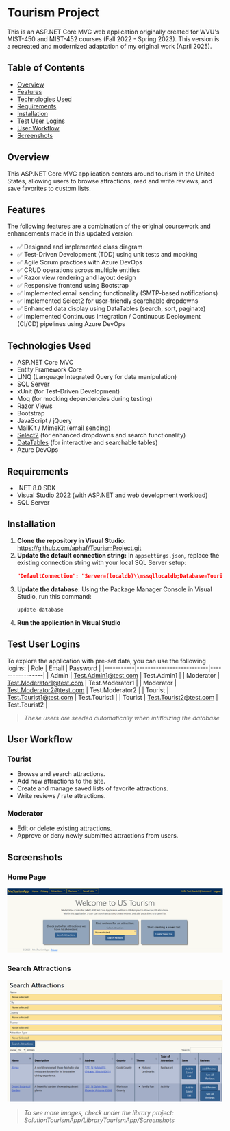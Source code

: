 # Tourism Project

This is an ASP.NET Core MVC web application originally created for WVU's MIST-450 and MIST-452 courses (Fall 2022 - Spring 2023). This version is a recreated and modernized adaptation of my original work (April 2025).

## Table of Contents

- [Overview](#overview)
- [Features](#features)
- [Technologies Used](#technologies-used)
- [Requirements](#requirements)
- [Installation](#installation)
- [Test User Logins](#test-user-logins)
- [User Workflow](#user-workflow)
- [Screenshots](#screenshots)

## Overview

This ASP.NET Core MVC application centers around tourism in the United States, allowing users to browse attractions, read and write reviews, and save favorites to custom lists.

## Features

The following features are a combination of the original coursework and enhancements made in this updated version:

- ✅ Designed and implemented class diagram
- ✅ Test-Driven Development (TDD) using unit tests and mocking
- ✅ Agile Scrum practices with Azure DevOps
- ✅ CRUD operations across multiple entities
- ✅ Razor view rendering and layout design
- ✅ Responsive frontend using Bootstrap
- ✅ Implemented email sending functionality (SMTP-based notifications)
- ✅ Implemented Select2 for user-friendly searchable dropdowns
- ✅ Enhanced data display using DataTables (search, sort, paginate)
- ✅ Implemented Continuous Integration / Continuous Deployment (CI/CD) pipelines using Azure DevOps

## Technologies Used

- ASP.NET Core MVC
- Entity Framework Core
- LINQ (Language Integrated Query for data manipulation)
- SQL Server
- xUnit (for Test-Driven Development)
- Moq (for mocking dependencies during testing)
- Razor Views
- Bootstrap 
- JavaScript / jQuery
- MailKit / MimeKit (email sending)
- [Select2](https://select2.org/) (for enhanced dropdowns and search functionality)
- [DataTables](https://datatables.net/) (for interactive and searchable tables)
- Azure DevOps

## Requirements
- .NET 8.0 SDK
- Visual Studio 2022 (with ASP.NET and web development workload)
- SQL Server

## Installation

1. **Clone the repository in Visual Studio:**
   https://github.com/aphaf/TourismProject.git
2. **Update the default connection string:**
  In `appsettings.json`, replace the existing connection string with your local SQL Server setup:
   ```json
   "DefaultConnection": "Server=(localdb)\\mssqllocaldb;Database=TourismAppDb;Trusted_Connection=True;MultipleActiveResultSets=true;TrustServerCertificate=true;"
   ```
3. **Update the database:**
    Using the Package Manager Console in Visual Studio, run this command:
   ```
   update-database
   ```
4. **Run the application in Visual Studio**

## Test User Logins
To explore the application with pre-set data, you can use the following logins:
| Role      | Email                    | Password        |
|-----------|--------------------------|-----------------|
| Admin     | Test.Admin1@test.com     | Test.Admin1     |
| Moderator | Test.Moderator1@test.com | Test.Moderator1 |
| Moderator | Test.Moderator2@test.com | Test.Moderator2 |
| Tourist   | Test.Tourist1@test.com   | Test.Tourist1   |
| Tourist   | Test.Tourist2@test.com   | Test.Tourist2   |
> _These users are seeded automatically when intitlaizing the database_

## User Workflow

### Tourist
- Browse and search attractions.
- Add new attractions to the site.
- Create and manage saved lists of favorite attractions.
- Write reviews / rate attractions.

### Moderator
- Edit or delete existing attractions.
- Approve or deny newly submitted attractions from users.
  
## Screenshots

### Home Page
![Home Page](./SolutionTourismApp/LibraryTourismApp/Screenshots/HomePage/HomePage-LoggedIn.png)

### Search Attractions
![Search Attractions](./SolutionTourismApp/LibraryTourismApp/Screenshots/Attractions/Attractions-SearchAttractions.png)

> _To see more images, check under the library project: SolutionTourismApp/LibraryTourismApp/Screenshots_

